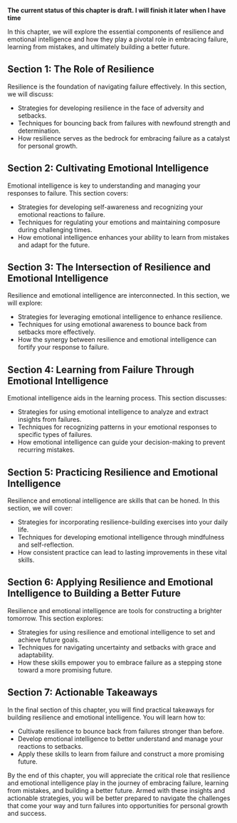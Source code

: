 **The current status of this chapter is draft. I will finish it later when I have time**

In this chapter, we will explore the essential components of resilience and emotional intelligence and how they play a pivotal role in embracing failure, learning from mistakes, and ultimately building a better future.

Section 1: The Role of Resilience
---------------------------------

Resilience is the foundation of navigating failure effectively. In this section, we will discuss:

* Strategies for developing resilience in the face of adversity and setbacks.
* Techniques for bouncing back from failures with newfound strength and determination.
* How resilience serves as the bedrock for embracing failure as a catalyst for personal growth.

Section 2: Cultivating Emotional Intelligence
---------------------------------------------

Emotional intelligence is key to understanding and managing your responses to failure. This section covers:

* Strategies for developing self-awareness and recognizing your emotional reactions to failure.
* Techniques for regulating your emotions and maintaining composure during challenging times.
* How emotional intelligence enhances your ability to learn from mistakes and adapt for the future.

Section 3: The Intersection of Resilience and Emotional Intelligence
--------------------------------------------------------------------

Resilience and emotional intelligence are interconnected. In this section, we will explore:

* Strategies for leveraging emotional intelligence to enhance resilience.
* Techniques for using emotional awareness to bounce back from setbacks more effectively.
* How the synergy between resilience and emotional intelligence can fortify your response to failure.

Section 4: Learning from Failure Through Emotional Intelligence
---------------------------------------------------------------

Emotional intelligence aids in the learning process. This section discusses:

* Strategies for using emotional intelligence to analyze and extract insights from failures.
* Techniques for recognizing patterns in your emotional responses to specific types of failures.
* How emotional intelligence can guide your decision-making to prevent recurring mistakes.

Section 5: Practicing Resilience and Emotional Intelligence
-----------------------------------------------------------

Resilience and emotional intelligence are skills that can be honed. In this section, we will cover:

* Strategies for incorporating resilience-building exercises into your daily life.
* Techniques for developing emotional intelligence through mindfulness and self-reflection.
* How consistent practice can lead to lasting improvements in these vital skills.

Section 6: Applying Resilience and Emotional Intelligence to Building a Better Future
-------------------------------------------------------------------------------------

Resilience and emotional intelligence are tools for constructing a brighter tomorrow. This section explores:

* Strategies for using resilience and emotional intelligence to set and achieve future goals.
* Techniques for navigating uncertainty and setbacks with grace and adaptability.
* How these skills empower you to embrace failure as a stepping stone toward a more promising future.

Section 7: Actionable Takeaways
-------------------------------

In the final section of this chapter, you will find practical takeaways for building resilience and emotional intelligence. You will learn how to:

* Cultivate resilience to bounce back from failures stronger than before.
* Develop emotional intelligence to better understand and manage your reactions to setbacks.
* Apply these skills to learn from failure and construct a more promising future.

By the end of this chapter, you will appreciate the critical role that resilience and emotional intelligence play in the journey of embracing failure, learning from mistakes, and building a better future. Armed with these insights and actionable strategies, you will be better prepared to navigate the challenges that come your way and turn failures into opportunities for personal growth and success.

